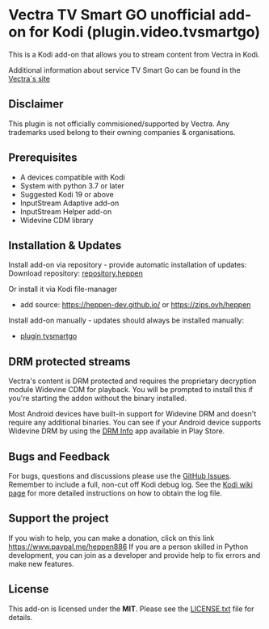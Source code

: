 # Vectra TV Smart GO unofficial add-on for Kodi (plugin.video.tvsmartgo) #
This is a Kodi add-on that allows you to stream content from Vectra in Kodi.

Additional information about service TV Smart Go can be found in the [Vectra`s site](https://tvsmart.vectra.pl/)

## Disclaimer ##

This plugin is not officially commisioned/supported by Vectra. 
Any trademarks used belong to their owning companies & organisations.

## Prerequisites ##
 * A devices compatible with Kodi
 * System with python 3.7 or later 
 * Suggested Kodi 19 or above
 * InputStream Adaptive add-on
 * InputStream Helper add-on
 * Widevine CDM library

## Installation & Updates ##
Install add-on via repository - provide automatic installation of updates:
Download repository: [repository.heppen](https://github.com/heppen-dev/repository.heppen/raw/main/repository.heppen.zip)

Or install it via Kodi file-manager
  - add source: https://heppen-dev.github.io/ or https://zips.ovh/heppen

Install add-on manually - updates should always be installed manually:
- [plugin tvsmartgo](https://github.com/heppen-dev/plugin.video.tvsmartgo/archive/refs/tags/v1.0.0.zip)

## DRM protected streams ##
Vectra's content is DRM protected and requires the proprietary decryption module Widevine CDM for playback. You will be prompted to install this if you're starting the addon without the binary installed.

Most Android devices have built-in support for Widevine DRM and doesn't require any additional binaries. You can see if your Android device supports Widevine DRM by using the [DRM Info](https://play.google.com/store/apps/details?id=com.androidfung.drminfo) app available in Play Store.

## Bugs and Feedback ##
For bugs, questions and discussions please use the  [GitHub Issues](https://github.com/heppen-dev/plugin.video.tvsmartgo/issues). Remember to include a full, non-cut off Kodi debug log. See the [Kodi wiki page](http://kodi.wiki/view/Log_file/Advanced) for more detailed instructions on how to obtain the log file.

## Support the project ##
If you wish to help, you can make a donation, click on this link https://www.paypal.me/heppen886 
If you are a person skilled in Python development, you can join as a developer and provide help to fix errors and make new features.

## License ##
This add-on is licensed under the **MIT**. Please see the [LICENSE.txt](LICENSE.txt) file for details.




